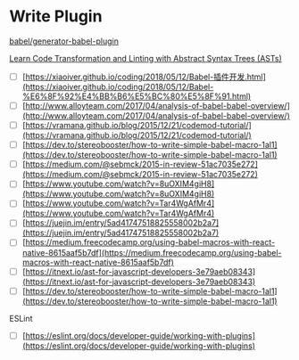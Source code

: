 # Write Plugin

[babel/generator-babel-plugin](https://github.com/babel/generator-babel-plugin)

[Learn Code Transformation and Linting with Abstract Syntax Trees \(ASTs\)](https://frontendmasters.com/courses/linting-asts/)

* [ ] [https://xiaoiver.github.io/coding/2018/05/12/Babel-插件开发.html](https://xiaoiver.github.io/coding/2018/05/12/Babel-%E6%8F%92%E4%BB%B6%E5%BC%80%E5%8F%91.html)
* [ ] [http://www.alloyteam.com/2017/04/analysis-of-babel-babel-overview/](http://www.alloyteam.com/2017/04/analysis-of-babel-babel-overview/)
* [ ] [https://vramana.github.io/blog/2015/12/21/codemod-tutorial/](https://vramana.github.io/blog/2015/12/21/codemod-tutorial/)
* [ ] [https://dev.to/stereobooster/how-to-write-simple-babel-macro-1al1](https://dev.to/stereobooster/how-to-write-simple-babel-macro-1al1)
* [ ] [https://medium.com/@sebmck/2015-in-review-51ac7035e272](https://medium.com/@sebmck/2015-in-review-51ac7035e272)
* [ ] [https://www.youtube.com/watch?v=8uOXIM4giH8](https://www.youtube.com/watch?v=8uOXIM4giH8)
* [ ] [https://www.youtube.com/watch?v=Tar4WgAfMr4](https://www.youtube.com/watch?v=Tar4WgAfMr4)
* [ ] [https://juejin.im/entry/5ad41747518825558002b2a7](https://juejin.im/entry/5ad41747518825558002b2a7)
* [ ] [https://medium.freecodecamp.org/using-babel-macros-with-react-native-8615aaf5b7df](https://medium.freecodecamp.org/using-babel-macros-with-react-native-8615aaf5b7df)
* [ ] [https://itnext.io/ast-for-javascript-developers-3e79aeb08343](https://itnext.io/ast-for-javascript-developers-3e79aeb08343)
* [ ] [https://dev.to/stereobooster/how-to-write-simple-babel-macro-1al1](https://dev.to/stereobooster/how-to-write-simple-babel-macro-1al1)

ESLint

* [ ] [https://eslint.org/docs/developer-guide/working-with-plugins](https://eslint.org/docs/developer-guide/working-with-plugins)

